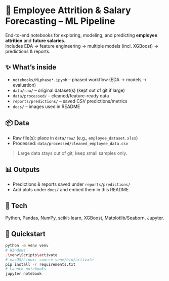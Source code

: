 # 🧠 Employee Attrition & Salary Forecasting – ML Pipeline

End-to-end notebooks for exploring, modeling, and predicting **employee attrition** and **future salaries**.  
Includes EDA → feature engineering → multiple models (incl. XGBoost) → predictions & reports.

## ✨ What’s inside
- `notebooks/MLphase*.ipynb` – phased workflow (EDA → models → evaluation)
- `data/raw/` – original dataset(s) (kept out of git if large)
- `data/processed/` – cleaned/feature-ready data
- `reports/predictions/` – saved CSV predictions/metrics
- `docs/` – images used in README

## 📦 Data
- Raw file(s): place in `data/raw/` (e.g., `employee_dataset.xlsx`)
- Processed: `data/processed/cleaned_employee_data.csv`
> Large data stays out of git; keep small samples only.

## 📊 Outputs
- Predictions & reports saved under `reports/predictions/`
- Add plots under `docs/` and embed them in this README

## 🧰 Tech
Python, Pandas, NumPy, scikit-learn, XGBoost, Matplotlib/Seaborn, Jupyter.  

## 🚀 Quickstart
```bash
python -m venv venv
# Windows
.\venv\Scripts\activate
# macOS/Linux: source venv/bin/activate
pip install -r requirements.txt
# Launch notebooks
jupyter notebook
